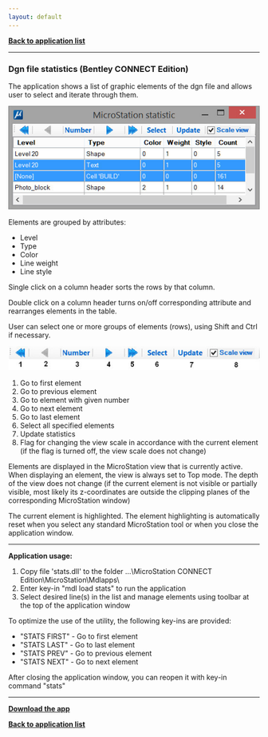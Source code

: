 ```yaml
---
layout: default
---
```


[**Back to application list**](../)

---

### Dgn file statistics (Bentley CONNECT Edition)

The application shows a list of graphic elements of the dgn file and allows user to select and iterate through them.

![](./images/stats.jpg)

Elements are grouped by attributes:
*  Level
*  Type
*  Color
*  Line weight
*  Line style

Single click on a column header sorts the rows by that column.

Double click on a column header turns on/off corresponding attribute and rearranges elements in the table.

User can select one or more groups of elements (rows), using Shift and Ctrl if necessary.

![](./images/stats-control.jpg)

1.  Go to first element
2.  Go to previous element
3.  Go to element with given number
4.  Go to next element
5.  Go to last element
6.  Select all specified elements
7.  Update statistics
8.  Flag for changing the view scale in accordance with the current element (if the flag is turned off, the view scale does not change)

Elements are displayed in the MicroStation view that is currently active. When displaying an element, the view is always set to Top mode. The depth of the view does not change (if the current element is not visible or partially visible, most likely its z-coordinates are outside the clipping planes of the corresponding MicroStation window)

The current element is highlighted. The element highlighting is automatically reset when you select any standard MicroStation tool or when you close the application window.

---

**Application usage:**

1.	Copy file 'stats.dll' to the folder …\MicroStation CONNECT Edition\MicroStation\Mdlapps\
2.	Enter key-in "mdl load stats" to run the application
3.	Select desired line(s) in the list and manage elements using toolbar at the top of the application window

To optimize the use of the utility, the following key-ins are provided:

*	"STATS FIRST" - Go to first element
*	"STATS LAST" - Go to last element
*	"STATS PREV" - Go to previous element
*	"STATS NEXT" - Go to next element
	
After closing the application window, you can reopen it with key-in command "stats"
	
---

[**Download the app**](https://github.com/DenisAntoshkin/Applications/releases/download/DgnStatistics/stats.zip)

[**Back to application list**](../)